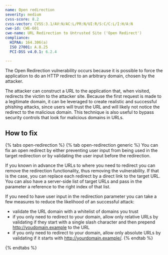```yaml
---
name: Open redirection
severity: medium
cvss-score: 8.2
cvss-vector: CVSS:3.1/AV:N/AC:L/PR:N/UI:R/S:C/C:L/I:H/A:N
cwe-id: CWE-601
cwe-name: URL Redirection to Untrusted Site ('Open Redirect')
compliance:
  HIPAA: 164.306(a)
  ISO 27001: A.8.25
  PCI-DSS v4.0.1: 6.2.4

---            
```


The Open Redirection vulnerability occurs because it is possible to force the application to do an HTTP redirect to an arbitrary domain, chosen by the attacker.

The attacker can construct a URL to the application that, when visited, redirects the victim to the attacker site. Because the first request is made to a legitimate domain, it can be leveraged to create realistic and successful phishing attacks, since users will trust the URL and will likely not notice the redirect to the malicious domain. This technique is also useful to bypass security controls that look for malicious domains in URLs.

## How to fix

{% tabs open-redirection %}
{% tab open-redirection generic %}
You can fix an open redirect by either preventing user input from being used in the target redirection or by validating the user input before the redirection.

If you known in advance the URLs to where you need to redirect you can remove the redirection functionality, thus removing the vulnerability. If that is the case, you can replace each redirect by a direct link to the target URL.
You can also have a server-side list of target URLs and pass in the parameter a reference to the right index of that list.

If you need to have user input in the redirection parameter you can take a few measures to reduce the likelihood of an successful attack:
* validate the URL domain with a whitelist of domains you trust
* if you only need to redirect to your domain, allow only relative URLs by validating if they start with a single slash character and then prepend http://youdomain.example to the URL
* if you only need to redirect to your domain, allow only absolute URLs by validating if it starts with http://yourdomain.example/.
{% endtab %}

{% endtabs %}
